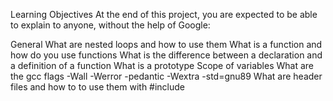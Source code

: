 Learning Objectives
At the end of this project, you are expected to be able to explain to anyone, without the help of Google:

General
	What are nested loops and how to use them
	What is a function and how do you use functions
	What is the difference between a declaration and a definition of a function
	What is a prototype
	Scope of variables
	What are the gcc flags -Wall -Werror -pedantic -Wextra -std=gnu89
	What are header files and how to to use them with #include


